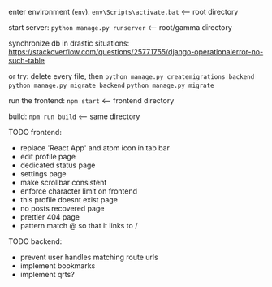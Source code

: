 enter environment (`env`):
`env\Scripts\activate.bat` <-- root directory

start server:
`python manage.py runserver` <-- root/gamma directory

synchronize db in drastic situations:
https://stackoverflow.com/questions/25771755/django-operationalerror-no-such-table

or try:
delete every file, then
`python manage.py createmigrations backend`
`python manage.py migrate backend`
`python manage.py migrate`

run the frontend:
`npm start` <-- frontend directory

build:
`npm run build` <-- same directory

TODO frontend:

- replace 'React App' and atom icon in tab bar
- edit profile page
- dedicated status page
- settings page
- make scrollbar consistent
- enforce character limit on frontend
- this profile doesnt exist page
- no posts recovered page
- prettier 404 page
- pattern match @<username> so that it links to /<username>

TODO backend:

- prevent user handles matching route urls
- implement bookmarks
- implement qrts?
